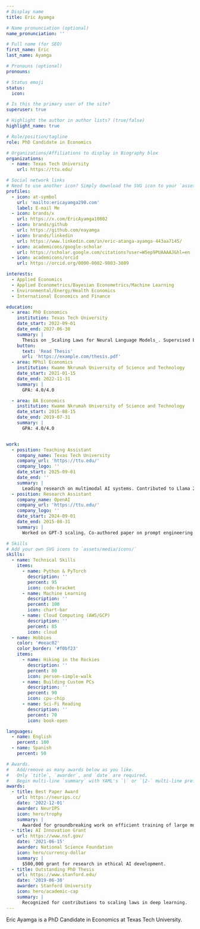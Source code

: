 ```yaml
---
# Display name
title: Eric Ayamga

# Name pronunciation (optional)
name_pronunciation: ''

# Full name (for SEO)
first_name: Eric
last_name: Ayamga

# Pronouns (optional)
pronouns: 

# Status emoji
status:
  icon: 

# Is this the primary user of the site?
superuser: true

# Highlight the author in author lists? (true/false)
highlight_name: true

# Role/position/tagline
role: PhD Candidate in Economics

# Organizations/Affiliations to display in Biography blox
organizations:
  - name: Texas Tech University
    url: https://ttu.edu/

# Social network links
# Need to use another icon? Simply download the SVG icon to your `assets/media/icons/` folder.
profiles:
  - icon: at-symbol
    url: 'mailto:ericayamga290.com'
    label: E-mail Me
  - icon: brands/x
    url: https://x.com/EricAyamga10802
  - icon: brands/github
    url: https://github.com/eayamga
  - icon: brands/linkedin
    url: https://www.linkedin.com/in/eric-atanga-ayamga-443aa7145/
  - icon: academicons/google-scholar
    url: https://scholar.google.com/citations?user=W5ep9PUAAAAJ&hl=en
  - icon: academicons/orcid
    url: https://orcid.org/0000-0002-9803-3809

interests:
  - Applied Economics
  - Applied Econometrics/Bayesian Econometrics/Machine Learning
  - Environmental/Energy/Health Economics
  - International Economics and Finance

education:
  - area: PhD Economics
    institution: Texas Tech University
    date_start: 2022-09-01
    date_end: 2027-06-30
    summary: |
      Thesis on _Scaling Laws for Neural Language Models_. Supervised by Prof. Andrew Ng. Published 5 papers in NeurIPS and ICML, with 2 best paper awards.
    button:
      text: 'Read Thesis'
      url: 'https://example.com/thesis.pdf'
  - area: MPhil Economics
    institution: Kwame Nkrumah University of Science and Technology
    date_start: 2021-01-15
    date_end: 2022-11-31
    summary: |
      GPA: 4.0/4.0

  - area: BA Economics
    institution: Kwame Nkrumah University of Science and Technology
    date_start: 2015-08-15
    date_end: 2019-07-31
    summary: |
      GPA: 4.0/4.0


work:
  - position: Teaching Assistant
    company_name: Texas Tech University
    company_url: 'https://ttu.edu/'
    company_logo: ''
    date_start: 2025-09-01
    date_end: ''
    summary: |
      Leading research on multimodal AI systems. Contributed to Llama 2 and other open-source models. 50+ citations in 3 years.
  - position: Research Assistant
    company_name: OpenAI
    company_url: 'https://ttu.edu/'
    company_logo: ''
    date_start: 2024-09-01
    date_end: 2015-08-31
    summary: |
      Worked on GPT-3 scaling. Co-authored paper on prompt engineering.

# Skills
# Add your own SVG icons to `assets/media/icons/`
skills:
  - name: Technical Skills
    items:
      - name: Python & PyTorch
        description: ''
        percent: 95
        icon: code-bracket
      - name: Machine Learning
        description: ''
        percent: 100
        icon: chart-bar
      - name: Cloud Computing (AWS/GCP)
        description: ''
        percent: 85
        icon: cloud
  - name: Hobbies
    color: '#eeac02'
    color_border: '#f0bf23'
    items:
      - name: Hiking in the Rockies
        description: ''
        percent: 80
        icon: person-simple-walk
      - name: Building Custom PCs
        description: ''
        percent: 90
        icon: cpu-chip
      - name: Sci-Fi Reading
        description: ''
        percent: 70
        icon: book-open

languages:
  - name: English
    percent: 100
  - name: Spanish
    percent: 50

# Awards.
#   Add/remove as many awards below as you like.
#   Only `title`, `awarder`, and `date` are required.
#   Begin multi-line `summary` with YAML's `|` or `|2-` multi-line prefix and indent 2 spaces below.
awards:
  - title: Best Paper Award
    url: https://neurips.cc/
    date: '2022-12-01'
    awarder: NeurIPS
    icon: hero/trophy
    summary: |
      Awarded for groundbreaking work on efficient training of large models.
  - title: AI Innovation Grant
    url: https://www.nsf.gov/
    date: '2021-06-15'
    awarder: National Science Foundation
    icon: hero/currency-dollar
    summary: |
      $500,000 grant for research in ethical AI development.
  - title: Outstanding PhD Thesis
    url: https://www.stanford.edu/
    date: '2019-06-30'
    awarder: Stanford University
    icon: hero/academic-cap
    summary: |
      Recognized for contributions to scaling laws in deep learning.
---
```


Eric Ayamga is a PhD Candidate in Economics at Texas Tech University.
